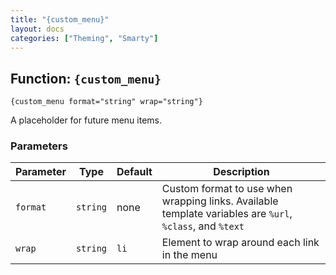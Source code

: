 ```yaml
---
title: "{custom_menu}"
layout: docs
categories: ["Theming", "Smarty"]
---
```


## Function: `{custom_menu}`

```
{custom_menu format="string" wrap="string"}
```

A placeholder for future menu items.

### Parameters

Parameter   | Type      | Default   | Description
---         | ---       | ---       | ---
`format`    | `string`  | none      | Custom format to use when wrapping links. Available template variables are `%url`, `%class`, and `%text`
`wrap`      | `string`  | `li`      | Element to wrap around each link in the menu
